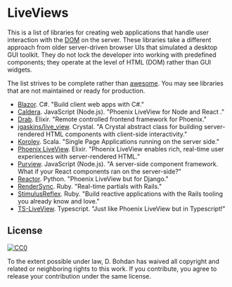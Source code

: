 # LiveViews

This is a list of libraries for creating web applications that handle user interaction with the [DOM](https://en.wikipedia.org/wiki/Document_Object_Model) on the server.  These libraries take a different approach from older server-driven browser UIs that simulated a desktop GUI toolkit.  They do not lock the developer into working with predefined components; they operate at the level of HTML (DOM) rather than GUI widgets.

The list strives to be complete rather than [awesome](https://github.com/sindresorhus/awesome).  You may see libraries that are not maintained or ready for production.

* [Blazor](https://dotnet.microsoft.com/apps/aspnet/web-apps/client).  C#.  "Build client web apps with C#."
* [Caldera](https://github.com/calderajs/caldera-react).  JavaScript (Node.js).  "Phoenix LiveView for Node and React ."
* [Drab](https://github.com/grych/drab).  Elixir.  "Remote controlled frontend framework for Phoenix."
* [jgaskins/live\_view](https://github.com/jgaskins/live\_view).  Crystal.  "A Crystal abstract class for building server-rendered HTML components with client-side interactivity."
* [Korolev](https://github.com/fomkin/korolev).  Scala.  "Single Page Applications running on the server side."
* [Phoenix LiveView](https://github.com/phoenixframework/phoenix\_live\_view).  Elixir.  "Phoenix LiveView enables rich, real-time user experiences with server-rendered HTML."
* [Purview](https://github.com/karthikv/purview).  JavaScript (Node.js).  "A server-side component framework. What if your React components ran on the server-side?"
* [Reactor](https://github.com/edelvalle/reactor).  Python.  "Phoenix LiveView but for Django."
* [RenderSync](https://github.com/chrismccord/render\_sync).  Ruby.  "Real-time partials with Rails."
* [StimulusReflex](https://github.com/hopsoft/stimulus_reflex).  Ruby.  "Build reactive applications with the Rails tooling you already know and love."
* [TS-LiveView](https://github.com/beenotung/ts-liveview). Typescript. "Just like Phoenix LiveView but in Typescript!"

## License

[![CC0](https://i.creativecommons.org/p/zero/1.0/88x31.png)](https://creativecommons.org/publicdomain/zero/1.0/)

To the extent possible under law, D. Bohdan has waived all copyright and related or neighboring rights to this work.  If you contribute, you agree to release your contribution under the same license.
